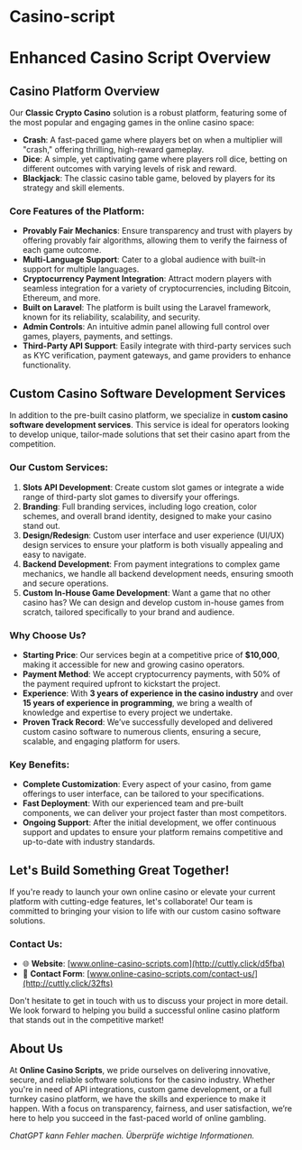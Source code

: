 # Casino-script


# Enhanced Casino Script Overview 

## **Casino Platform Overview**

Our **Classic Crypto Casino** solution is a robust platform, featuring some of the most popular and engaging games in the online casino space:

- **Crash**: A fast-paced game where players bet on when a multiplier will "crash," offering thrilling, high-reward gameplay.
- **Dice**: A simple, yet captivating game where players roll dice, betting on different outcomes with varying levels of risk and reward.
- **Blackjack**: The classic casino table game, beloved by players for its strategy and skill elements.

### **Core Features of the Platform**:

- **Provably Fair Mechanics**: Ensure transparency and trust with players by offering provably fair algorithms, allowing them to verify the fairness of each game outcome.
- **Multi-Language Support**: Cater to a global audience with built-in support for multiple languages.
- **Cryptocurrency Payment Integration**: Attract modern players with seamless integration for a variety of cryptocurrencies, including Bitcoin, Ethereum, and more.
- **Built on Laravel**: The platform is built using the Laravel framework, known for its reliability, scalability, and security.
- **Admin Controls**: An intuitive admin panel allowing full control over games, players, payments, and settings.
- **Third-Party API Support**: Easily integrate with third-party services such as KYC verification, payment gateways, and game providers to enhance functionality.

## **Custom Casino Software Development Services**

In addition to the pre-built casino platform, we specialize in **custom casino software development services**. This service is ideal for operators looking to develop unique, tailor-made solutions that set their casino apart from the competition.

### **Our Custom Services**:

1. **Slots API Development**: Create custom slot games or integrate a wide range of third-party slot games to diversify your offerings.
2. **Branding**: Full branding services, including logo creation, color schemes, and overall brand identity, designed to make your casino stand out.
3. **Design/Redesign**: Custom user interface and user experience (UI/UX) design services to ensure your platform is both visually appealing and easy to navigate.
4. **Backend Development**: From payment integrations to complex game mechanics, we handle all backend development needs, ensuring smooth and secure operations.
5. **Custom In-House Game Development**: Want a game that no other casino has? We can design and develop custom in-house games from scratch, tailored specifically to your brand and audience.

### **Why Choose Us?**

- **Starting Price**: Our services begin at a competitive price of **$10,000**, making it accessible for new and growing casino operators.
- **Payment Method**: We accept cryptocurrency payments, with 50% of the payment required upfront to kickstart the project.
- **Experience**: With **3 years of experience in the casino industry** and over **15 years of experience in programming**, we bring a wealth of knowledge and expertise to every project we undertake.
- **Proven Track Record**: We’ve successfully developed and delivered custom casino software to numerous clients, ensuring a secure, scalable, and engaging platform for users.

### **Key Benefits**:

- **Complete Customization**: Every aspect of your casino, from game offerings to user interface, can be tailored to your specifications.
- **Fast Deployment**: With our experienced team and pre-built components, we can deliver your project faster than most competitors.
- **Ongoing Support**: After the initial development, we offer continuous support and updates to ensure your platform remains competitive and up-to-date with industry standards.

## **Let's Build Something Great Together!**

If you're ready to launch your own online casino or elevate your current platform with cutting-edge features, let's collaborate! Our team is committed to bringing your vision to life with our custom casino software solutions.

### **Contact Us**:

- 🌐 **Website**: [www.online-casino-scripts.com](http://cuttly.click/d5fba)
- 📧 **Contact Form**: [www.online-casino-scripts.com/contact-us/](http://cuttly.click/32fts)

Don't hesitate to get in touch with us to discuss your project in more detail. We look forward to helping you build a successful online casino platform that stands out in the competitive market!

## **About Us**

At **Online Casino Scripts**, we pride ourselves on delivering innovative, secure, and reliable software solutions for the casino industry. Whether you're in need of API integrations, custom game development, or a full turnkey casino platform, we have the skills and experience to make it happen. With a focus on transparency, fairness, and user satisfaction, we’re here to help you succeed in the fast-paced world of online gambling.

*ChatGPT kann Fehler machen. Überprüfe wichtige Informationen.*

